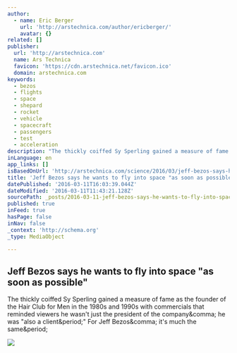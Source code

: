 ```yaml
---
author:
  - name: Eric Berger
    url: 'http://arstechnica.com/author/ericberger/'
    avatar: {}
related: []
publisher:
  url: 'http://arstechnica.com'
  name: Ars Technica
  favicon: 'https://cdn.arstechnica.net/favicon.ico'
  domain: arstechnica.com
keywords:
  - bezos
  - flights
  - space
  - shepard
  - rocket
  - vehicle
  - spacecraft
  - passengers
  - test
  - acceleration
description: "The thickly coiffed Sy Sperling gained a measure of fame as the founder of the Hair Club for Men in the 1980s and 1990s with commercials that reminded viewers he wasn't just the president of the company, he was \"also a client.\" For Jeff Bezos, it's much the same."
inLanguage: en
app_links: []
isBasedOnUrl: 'http://arstechnica.com/science/2016/03/jeff-bezos-says-he-wants-to-fly-into-space-as-soon-as-possible/'
title: 'Jeff Bezos says he wants to fly into space "as soon as possible"'
datePublished: '2016-03-11T16:03:39.044Z'
dateModified: '2016-03-11T11:43:21.128Z'
sourcePath: _posts/2016-03-11-jeff-bezos-says-he-wants-to-fly-into-space-as-soon-as-possi.md
published: true
inFeed: true
hasPage: false
inNav: false
_context: 'http://schema.org'
_type: MediaObject

---
```

<article style=""><h1>Jeff Bezos says he wants to fly into space "as soon as possible"</h1><p>The thickly coiffed Sy Sperling gained a measure of fame as the founder of the Hair Club for Men in the 1980s and 1990s with commercials that reminded viewers he wasn't just the president of the company&amp;comma; he was "also a client&amp;period;" For Jeff Bezos&amp;comma; it's much the same&amp;period;</p><img src="http://cdn.arstechnica.net/wp-content/uploads/2016/03/bezosin-640x412.jpg" /></article>